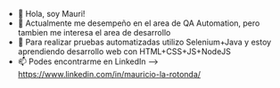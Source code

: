 - 👋 Hola, soy Mauri!
- 👀 Actualmente me desempeño en el area de QA Automation, pero tambien me interesa el area de desarrollo
- 🌱 Para realizar pruebas automatizadas utilizo Selenium+Java y estoy aprendiendo desarrollo web con HTML+CSS+JS+NodeJS
- 📫 Podes encontrarme en LinkedIn --> https://www.linkedin.com/in/mauricio-la-rotonda/
